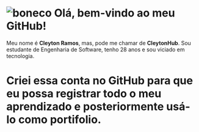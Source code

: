 # ![boneco](https://img.icons8.com/?size=100&id=FUZiNN6aw2Rb&format=png&color=000000) Olá, bem-vindo ao meu GitHub!

Meu nome é **Cleyton Ramos**, mas, pode me chamar de **CleytonHub**. Sou estudante de Engenharia de Software, tenho 28 anos e sou viciado em tecnologia. 

# Criei essa conta no GitHub para que eu possa registrar todo o meu aprendizado e posteriormente usá-lo como portifolio.
